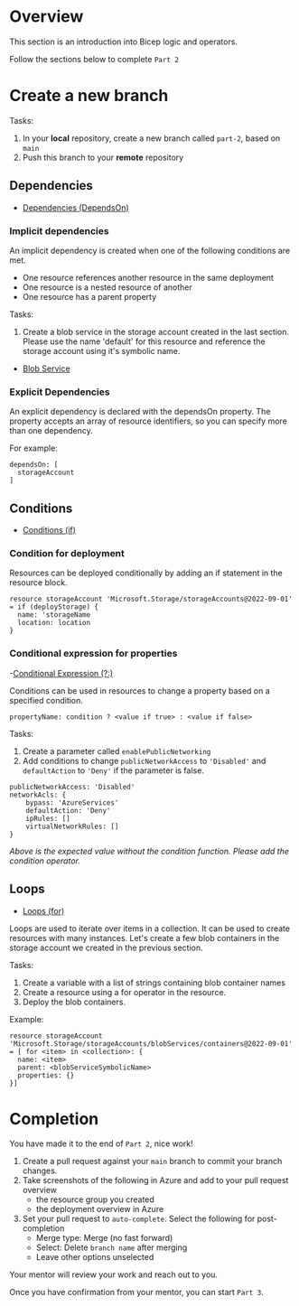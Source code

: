 # Overview
This section is an introduction into Bicep logic and operators.  

Follow the sections below to complete `Part 2`

# Create a new branch
Tasks:
1. In your __local__ repository, create a new branch called `part-2`, based on `main`
1. Push this branch to your __remote__ repository

## Dependencies
- [Dependencies (DependsOn)](https://learn.microsoft.com/en-us/azure/azure-resource-manager/bicep/resource-dependencies)

### Implicit dependencies
An implicit dependency is created when one of the following conditions are met.
- One resource references another resource in the same deployment
- One resource is a nested resource of another
- One resource has a parent property

Tasks: 
1. Create a blob service in the storage account created in the last section. Please use the name 'default' for this resource and reference the storage account using it's symbolic name.

- [Blob Service](https://learn.microsoft.com/en-us/azure/templates/microsoft.storage/storageaccounts/blobservices?pivots=deployment-language-bicep)

### Explicit Dependencies
An explicit dependency is declared with the dependsOn property. The property accepts an array of resource identifiers, so you can specify more than one dependency.

For example:
```
dependsOn: [
  storageAccount
]
```

## Conditions

- [Conditions (if)](https://learn.microsoft.com/en-us/azure/azure-resource-manager/bicep/conditional-resource-deployment)

### Condition for deployment

Resources can be deployed conditionally by adding an if statement in the resource block.
```
resource storageAccount 'Microsoft.Storage/storageAccounts@2022-09-01' = if (deployStorage) {
  name: 'storageName
  location: location
}
```

### Conditional expression for properties

-[Conditional Expression (?:)](https://learn.microsoft.com/en-us/azure/azure-resource-manager/bicep/operators-logical#conditional-expression--)

Conditions can be used in resources to change a property based on a specified condition.

```
propertyName: condition ? <value if true> : <value if false>
```

Tasks: 
1. Create a parameter called `enablePublicNetworking`
1. Add conditions to change `publicNetworkAccess` to `'Disabled'` and `defaultAction` to `'Deny'` if the parameter is false.
```
publicNetworkAccess: 'Disabled'  
networkAcls: {
    bypass: 'AzureServices'
    defaultAction: 'Deny'
    ipRules: []
    virtualNetworkRules: []
}
```
*Above is the expected value without the condition function. Please add the condition operator.*

## Loops
- [Loops (for)](https://learn.microsoft.com/en-us/azure/azure-resource-manager/bicep/loops)

Loops are used to iterate over items in a collection. It can be used to create resources with many instances. Let's create a few blob containers in the storage account we created in the previous section.

Tasks: 
1. Create a variable with a list of strings containing blob container names
1. Create a resource using a for operator in the resource.
1. Deploy the blob containers.

Example:

```
resource storageAccount 'Microsoft.Storage/storageAccounts/blobServices/containers@2022-09-01' = [ for <item> in <collection>: {
  name: <item>
  parent: <blobServiceSymbolicName>
  properties: {}
}]
```

# Completion
You have made it to the end of `Part 2`, nice work! 

1. Create a pull request against your `main` branch to commit your branch changes.  
1. Take screenshots of the following in Azure and add to your pull request overview
    * the resource group you created
    * the deployment overview in Azure
1. Set your pull request to `auto-complete`. Select the following for post-completion  
    - Merge type: Merge (no fast forward)
    - Select: Delete `branch name` after merging
    - Leave other options unselected

Your mentor will review your work and reach out to you.

Once you have confirmation from your mentor, you can start `Part 3`. 